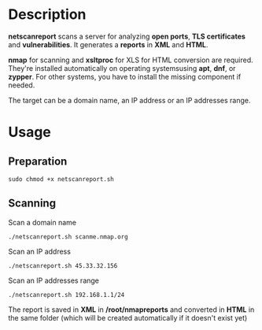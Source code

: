 # Description

**netscanreport** scans a server for analyzing **open ports**, **TLS certificates** and **vulnerabilities**. It generates a **reports** in **XML** and **HTML**.

**nmap** for scanning and **xsltproc** for XLS for HTML conversion are required. They're installed automatically on operating systemsusing **apt**, **dnf**, or **zypper**. For other systems, you have to install the missing component if needed.

The target can be a domain name, an IP address or an IP addresses range.

# Usage

## Preparation

```
sudo chmod +x netscanreport.sh
```

## Scanning
Scan a domain name
```
./netscanreport.sh scanme.nmap.org
```

Scan an IP address
```
./netscanreport.sh 45.33.32.156
```

Scan an IP addresses range
```
./netscanreport.sh 192.168.1.1/24
```

The report is saved in **XML** in **/root/nmapreports** and converted in **HTML** in the same folder (which will be created automatically if it doesn't exist yet)
